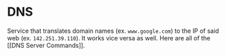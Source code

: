 # DNS
Service that translates domain names (ex. `www.google.com`) to the IP of said web (ex. `142.251.39.110`). It works vice versa as well.  Here are all of the [[DNS Server Commands]].